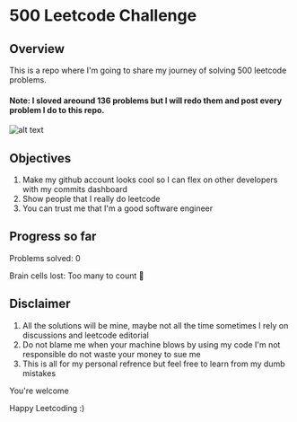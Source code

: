 # 500 Leetcode Challenge
## Overview
This is a repo where I'm going to share my journey of solving 500 leetcode problems. 
#### Note: I sloved areound 136 problems but I will redo them and post every problem I do to this repo.
![alt text](image.png)


## Objectives
1) Make my github account looks cool so I can flex on other developers with my commits dashboard
2) Show people that I really do leetcode
3) You can trust me that I'm a good software engineer

## Progress so far
Problems solved: 0

Brain cells lost: Too many to count 🧠


## Disclaimer
1) All the solutions will be mine, maybe not all the time sometimes I rely on discussions and leetcode editorial
2) Do not blame me when your machine blows by using my code I'm not responsible do not waste your money to sue me
3) This is all for my personal refrence but feel free to learn from my dumb mistakes


You're welcome 

Happy Leetcoding :)